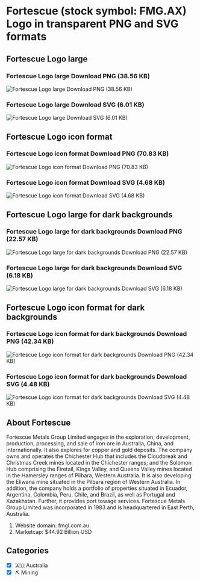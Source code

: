 # Fortescue (stock symbol: FMG.AX) Logo in transparent PNG and SVG formats

## Fortescue Logo large

### Fortescue Logo large Download PNG (38.56 KB)

![Fortescue Logo large Download PNG (38.56 KB)](/img/orig/FMG.AX_BIG-942fe819.png)

### Fortescue Logo large Download SVG (6.01 KB)

![Fortescue Logo large Download SVG (6.01 KB)](/img/orig/FMG.AX_BIG-2c7e5112.svg)

## Fortescue Logo icon format

### Fortescue Logo icon format Download PNG (70.83 KB)

![Fortescue Logo icon format Download PNG (70.83 KB)](/img/orig/FMG.AX-6a66ee39.png)

### Fortescue Logo icon format Download SVG (4.68 KB)

![Fortescue Logo icon format Download SVG (4.68 KB)](/img/orig/FMG.AX-0e8ae72f.svg)

## Fortescue Logo large for dark backgrounds

### Fortescue Logo large for dark backgrounds Download PNG (22.57 KB)

![Fortescue Logo large for dark backgrounds Download PNG (22.57 KB)](/img/orig/FMG.AX_BIG.D-784d0509.png)

### Fortescue Logo large for dark backgrounds Download SVG (6.18 KB)

![Fortescue Logo large for dark backgrounds Download SVG (6.18 KB)](/img/orig/FMG.AX_BIG.D-05f5cee5.svg)

## Fortescue Logo icon format for dark backgrounds

### Fortescue Logo icon format for dark backgrounds Download PNG (42.34 KB)

![Fortescue Logo icon format for dark backgrounds Download PNG (42.34 KB)](/img/orig/FMG.AX.D-85123774.png)

### Fortescue Logo icon format for dark backgrounds Download SVG (4.48 KB)

![Fortescue Logo icon format for dark backgrounds Download SVG (4.48 KB)](/img/orig/FMG.AX.D-8dab2fbc.svg)

## About Fortescue

Fortescue Metals Group Limited engages in the exploration, development, production, processing, and sale of iron ore in Australia, China, and internationally. It also explores for copper and gold deposits. The company owns and operates the Chichester Hub that includes the Cloudbreak and Christmas Creek mines located in the Chichester ranges; and the Solomon Hub comprising the Firetail, Kings Valley, and Queens Valley mines located in the Hamersley ranges of Pilbara, Western Australia. It is also developing the Eliwana mine situated in the Pilbara region of Western Australia. In addition, the company holds a portfolio of properties situated in Ecuador, Argentina, Colombia, Peru, Chile, and Brazil, as well as Portugal and Kazakhstan. Further, it provides port towage services. Fortescue Metals Group Limited was incorporated in 1983 and is headquartered in East Perth, Australia.

1. Website domain: fmgl.com.au
2. Marketcap: $44.92 Billion USD


## Categories
- [x] 🇦🇺 Australia
- [x] ⛏️ Mining
